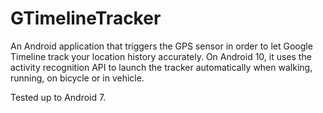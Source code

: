 # GTimelineTracker

An Android application that triggers the GPS sensor in order to let Google Timeline track
your location history accurately. On Android 10, it uses the activity recognition API to
launch the tracker automatically when walking, running, on bicycle or in vehicle.

Tested up to Android 7.